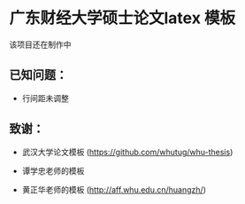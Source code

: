 # 广东财经大学硕士论文latex 模板

该项目还在制作中

## 已知问题：

+ 行间距未调整


## 致谢：

+ 武汉大学论文模板 (https://github.com/whutug/whu-thesis)

+ 谭学忠老师的模板

+ 黄正华老师的模板 (http://aff.whu.edu.cn/huangzh/)
